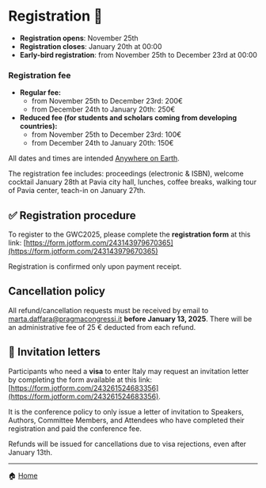 # Registration 📨

- **Registration opens**: November 25th
- **Registration closes**: January 20th at 00:00
- **Early-bird registration**: from November 25th to December 23rd at 00:00

### Registration fee 
- **Regular fee:**
  - from November 25th to December 23rd: 200€
  - from December 24th to January 20th: 250€ 
- **Reduced fee (for students and scholars coming from developing countries):** 
  - from November 25th to December 23rd: 100€
  - from December 24th to January 20th: 150€

All dates and times are intended [Anywhere on Earth](https://time.is/Anywhere_on_Earth).

The registration fee includes: proceedings (electronic & ISBN), welcome cocktail January 28th at Pavia city hall, lunches, coffee breaks, walking tour of Pavia center, teach-in on January 27th.

## ✅ Registration procedure

To register to the GWC2025, please complete the **registration form** at this link: [https://form.jotform.com/243143979670365](https://form.jotform.com/243143979670365)

Registration is confirmed only upon payment receipt. 

## Cancellation policy

All refund/cancellation requests must be received by email to [marta.daffara@pragmacongressi.it](marta.daffara@pragmacongressi.it) **before January 13, 2025**. There will be an administrative fee of 25 € deducted from each refund.

## 📩 Invitation letters 

Participants who need a **visa** to enter Italy may request an invitation letter by completing the form available at this link: [https://form.jotform.com/243261524683356](https://form.jotform.com/243261524683356). 

It is the conference policy to only issue a letter of invitation to Speakers, Authors, Committee Members, and Attendees who have completed their registration and paid the conference fee.

Refunds will be issued for cancellations due to visa rejections, even after January 13th.

---

🏠 [Home](https://unipv-larl.github.io/GWC2025/)
